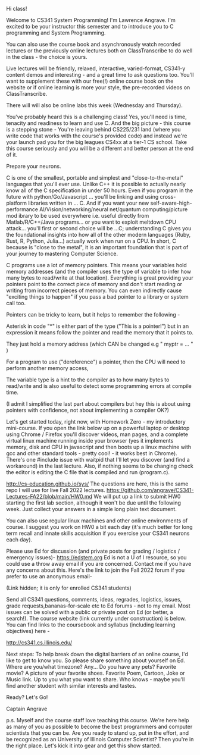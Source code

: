 Hi class!

Welcome to CS341 System Programming! I'm Lawrence Angrave. I'm excited to be your instructor this semester and to introduce you to C programming and System Programming. 

You can also use the course book and asynchronously watch recorded lectures or the previously online lectures both on ClassTranscribe to do well in the class - the choice is yours.

Live lectures will be friendly, relaxed, interactive, varied-format, CS341-y content demos and interesting - and a great time to ask questions too. You'll want to supplement these with our free(!) online course book on the website or if online learning is more your style, the pre-recorded videos on ClassTranscribe.

There will will also be online labs this week (Wednesday and Thursday).

You've probably heard this is a challenging class! Yes, you'll need is time, tenacity and readiness to learn and use C. And the big picture - this course is a stepping stone - You're leaving behind CS225/231 land (where you write code that works with the course's provided code) and instead we're your launch pad you for the big leagues CS4xx at a tier-1 CS school. Take this course seriously and you will be a different and better person at the end of it.

Prepare your neurons.

C is one of the smallest, portable and simplest and "close-to-the-metal" languages that you'll ever use. Unlike C++ it is possible to actually nearly know all of the C specification in under 50 hours. Even if you program in the future with python/Go/Javascript ... you'll be linking and using cross-platform libraries written in ... C. And if you want your new self-aware-high-performance AI/Vision/networking/neural net/quantum computing/picture mod ibrary to be used everywhere i.e. useful directly from Matlab/R/C++/Java programs... or you want to exploit meltdown CPU attack... you'll first or second choice will be ...C; understanding C gives you the foundational insights into how all of the other modern languages (Ruby, Rust, R, Python, Julia...) actually work when run on a CPU. In short, C because is "close to the metal", it is an important foundation that is part of your journey to mastering Computer Science.

C programs use a lot of memory pointers. This means your variables hold memory addresses (and the compiler uses the type of variable to infer how many bytes to read/write at that location). Everything is great providing your pointers point to the correct piece of memory and don't start reading or writing from incorrect pieces of memory. You can even indirectly cause "exciting things to happen" if you pass a bad pointer to a library or system call too.

Pointers can be tricky to learn, but it helps to remember the following -

Asterisk in code "*" is either part of the type ("This is a pointer!") but in an expression it means follow the pointer and read the memory that it points to.

They just hold a memory address (which CAN be changed e.g " myptr = ... " )

For a program to use ("dereference") a pointer, then the CPU will need to perform another memory access,

The variable type is a hint to the compiler as to how many bytes to read/write and is also useful to detect some programming errors at compile time.

(I admit I simplified the last part about compilers but hey this is about using pointers with confidence, not about implementing a compiler OK?)

Let's get started today, right now, with Homework Zero - my introductory mini-course. If you open the link below up on a powerful laptop or desktop using Chrome / Firefox you'll discover videos, man pages, and a complete virtual linux machine running inside your browser (yes it implements memory, disk and CPU in javascript and then boots up a linux machine with gcc and other standard tools - pretty cool! - it works best in Chrome). There's one #include issue with waitpid that I'll let you discover (and find a workaround) in the last lecture. Also, if nothing seems to be changing check the editor is editing the C file that is compiled and run (program.c).

http://cs-education.github.io/sys/
The questions are here, this is the same repo I will use for live Fall 2022 lectures. https://github.com/angrave/CS341-Lectures-FA22/blob/main/HW0.md
We will put up a link to submit HW0 starting the first lab section, although it won't be due until the following week. Just collect your answers in a simple long plain text document.

You can also use regular linux machines and other online environments of course. I suggest you work on HW0 a bit each day (it's much better for long term recall and innate skills acquisition if you exercise your CS341 neurons each day).

Please use Ed for discussion (and private posts for grading / logistics / emergency issues)- https://edstem.org Ed is not a U of I resource, so you could use a throw away email if you are concerned. Contact me if you have any concerns about this. Here's the link to join the Fall 2022 forum if you prefer to use an anonymous email-

(Link hidden; it is only for enrolled CS341 students)

Send all CS341 questions, comments, ideas, regrades, logistics, issues, grade requests,bananas-for-scale etc to Ed forums - not to my email. Most issues can be solved with a public or private post on Ed (or better, a search!). The course website (link currently under construction) is below. You can find links to the coursebook and syllabus (including learning objectives) here -

http://cs341.cs.illinois.edu/ 

Next steps: To help break down the digital barriers of an online course, I'd like to get to know you. So please share something about yourself on Ed. Where are you/what timezone? Any... Do you have any pets? Favorite movie? A picture of your favorite shoes. Favorite Poem, Cartoon, Joke or Music link. Up to you what you want to share. Who knows - maybe you'll find another student with similar interests and tastes.

Ready? Let's Go!

Captain Angrave

p.s. Myself and the course staff love teaching this course. We're here help as many of you as possible to become the best programmers and computer scientists that you can be. Are you ready to stand up, put in the effort, and be recognized as an University of Illinois Computer Scientist? Then you're in the right place. Let's kick it into gear and get this show started.
